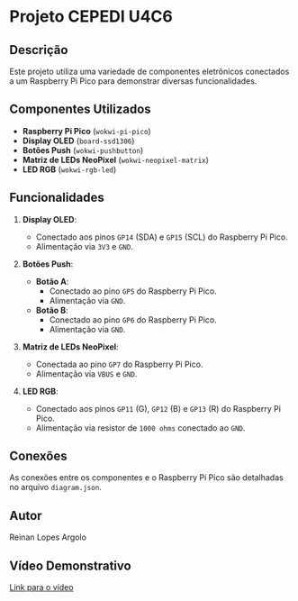 # Projeto CEPEDI U4C6

## Descrição
Este projeto utiliza uma variedade de componentes eletrônicos conectados a um Raspberry Pi Pico para demonstrar diversas funcionalidades.

## Componentes Utilizados
- **Raspberry Pi Pico** (`wokwi-pi-pico`)
- **Display OLED** (`board-ssd1306`)
- **Botões Push** (`wokwi-pushbutton`)
- **Matriz de LEDs NeoPixel** (`wokwi-neopixel-matrix`)
- **LED RGB** (`wokwi-rgb-led`)

## Funcionalidades
1. **Display OLED**:
   - Conectado aos pinos `GP14` (SDA) e `GP15` (SCL) do Raspberry Pi Pico.
   - Alimentação via `3V3` e `GND`.

2. **Botões Push**:
   - **Botão A**:
     - Conectado ao pino `GP5` do Raspberry Pi Pico.
     - Alimentação via `GND`.
   - **Botão B**:
     - Conectado ao pino `GP6` do Raspberry Pi Pico.
     - Alimentação via `GND`.

3. **Matriz de LEDs NeoPixel**:
   - Conectada ao pino `GP7` do Raspberry Pi Pico.
   - Alimentação via `VBUS` e `GND`.

4. **LED RGB**:
   - Conectado aos pinos `GP11` (G), `GP12` (B) e `GP13` (R) do Raspberry Pi Pico.
   - Alimentação via resistor de `1000 ohms` conectado ao `GND`.

## Conexões
As conexões entre os componentes e o Raspberry Pi Pico são detalhadas no arquivo `diagram.json`.

## Autor
Reinan Lopes Argolo

## Vídeo Demonstrativo
[Link para o vídeo](https://youtu.be/sZ5d_SakxSE)
